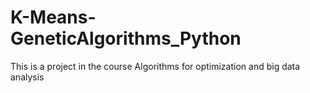 # K-Means-GeneticAlgorithms_Python
This is a project in the course Algorithms for optimization and big data analysis
